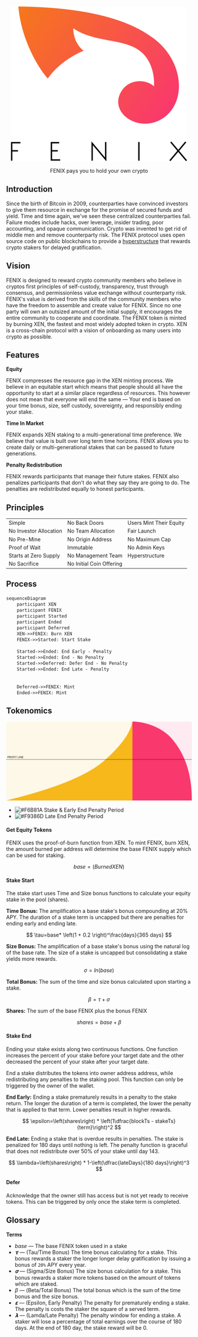 <p align="center">
<picture>
  <source media="(prefers-color-scheme: dark)" srcset="./img/fenix-dark.svg">
  <img alt="fenix" src="./img/fenix-light.svg">
</picture>
</p>

<p align="center">
FENIX pays you to hold your own crypto
</p>

## Introduction

Since the birth of Bitcoin in 2009, counterparties have convinced investors to give them resource in exchange for the promise of secured funds and yield. Time and time again, we've seen these centralized counterparties fail. Failure modes include hacks, over leverage, insider trading, poor accounting, and opaque communication. Crypto was invented to get rid of middle men and remove counterparty risk. The FENIX protocol uses open source code on public blockchains to provide a [hyperstructure](https://jacob.energy/hyperstructures.html) that rewards crypto stakers for delayed gratification.

## Vision

FENIX is designed to reward crypto community members who believe in cryptos first principles of self-custody, transparency, trust through consensus, and permissionless value exchange without counterparty risk. FENIX's value is derived from the skills of the community members who have the freedom to assemble and create value for FENIX. Since no one party will own an outsized amount of the initial supply, it encourages the entire community to cooperate and coordinate. The FENIX token is minted by burning XEN, the fastest and most widely adopted token in crypto. XEN is a cross-chain protocol with a vision of onboarding as many users into crypto as possible.

## Features

**Equity**

FENIX compresses the resource gap in the XEN minting process. We believe in an equitable start which means that people should all have the opportunity to start at a similar place regardless of resources. This however does not mean that everyone will end the same — Your end is based on your time bonus, size, self custody, sovereignty, and responsibly ending your stake.

**Time In Market**

FENIX expands XEN staking to a multi-generational time preference. We believe that value is built over long term time horizons. FENIX allows you to create daily or multi-generational stakes that can be passed to future generations.

**Penalty Redistribution**

FENIX rewards participants that manage their future stakes. FENIX also penalizes participants that don't do what they say they are going to do. The penalties are redistributed equally to honest participants.

## Principles

<table>
<tr>
<td>Simple</td>
<td>No Back Doors</td>
<td>Users Mint Their Equity</td>
</tr>
<tr>
<td>No Investor Allocation</td>
<td>No Team Allocation</td>
<td>Fair Launch</td>
</tr>
<tr>
<td>No Pre-Mine</td>
<td>No Origin Address</td>
<td>No Maximum Cap</td>
</tr>
<tr>
<td>Proof of Wait</td>
<td>Immutable</td>
<td>No Admin Keys</td>
</tr>
<tr>
<td>Starts at Zero Supply</td>
<td>No Management Team</td>
<td>Hyperstructure</td>
</tr>
<tr>
<td>No Sacrifice</td>
<td>No Initial Coin Offering</td>
<td></td>
</tr>
</table>

## Process

```mermaid
sequenceDiagram
    participant XEN
    participant FENIX
    participant Started
    participant Ended
    participant Deferred
    XEN->>FENIX: Burn XEN
    FENIX->>Started: Start Stake

    Started->>Ended: End Early - Penalty
    Started->>Ended: End - No Penalty
    Started->>Deferred: Defer End - No Penalty
    Started->>Ended: End Late - Penalty


    Deferred->>FENIX: Mint
    Ended->>FENIX: Mint
```

## Tokenomics

<p align="center">
<picture>
  <source media="(prefers-color-scheme: dark)" srcset="./img/stake-dark.svg">
  <img alt="fenix" src="./img/stake-light.svg">
</picture>
</p>

- ![#F6B81A](https://via.placeholder.com/15/F6B81A/F6B81A.png) Stake & Early End Penalty Period
- ![#F9386D](https://via.placeholder.com/15/F9386D/F9386D.png) Late End Penalty Period

#### Get Equity Tokens

FENIX uses the proof-of-burn function from XEN. To mint FENIX, burn XEN, the amount burned per address will determine the base FENIX supply which can be used for staking.

$$
base=\left(BurnedXEN\right)
$$

#### Stake Start

The stake start uses Time and Size bonus functions to calculate your equity stake in the pool (shares).

**Time Bonus:** The amplification a base stake's bonus compounding at 20% APY. The duration of a stake term is uncapped but there are penalties for ending early and ending late.

$$
\tau=base* \left(1 + 0.2 \right)^\frac{days}{365 days}
$$

**Size Bonus:** The amplification of a base stake's bonus using the natural log of the base rate. The size of a stake is uncapped but consolidating a stake yields more rewards.

$$
\sigma=ln(base)
$$

**Total Bonus:** The sum of the time and size bonus calculated upon starting a stake.

$$
\beta = \tau + \sigma
$$

**Shares:** The sum of the base FENIX plus the bonus FENIX

$$
shares = base + \beta
$$

#### Stake End

Ending your stake exists along two continuous functions. One function increases the percent of your stake before your target date and the other decreased the percent of your stake after your target date.

End a stake distributes the tokens into owner address address, while redistributing any penalties to the staking pool. This function can only be triggered by the owner of the wallet.

**End Early:** Ending a stake prematurely results in a penalty to the stake return. The longer the duration of a term is completed, the lower the penalty that is applied to that term. Lower penalties result in higher rewards.

$$
\epsilon=\left(shares\right) * \left(1\dfrac{blockTs - stakeTs}{term}\right)^2
$$

**End Late:** Ending a stake that is overdue results in penalties. The stake is penalized for 180 days until nothing is left. The penalty function is graceful that does not redistribute over 50% of your stake until day 143.

$$
\lambda=\left(shares\right) * 1-\left(\dfrac{lateDays}{180 days}\right)^3
$$

#### Defer

Acknowledge that the owner still has access but is not yet ready to receive tokens. This can be triggered by only once the stake term is completed.

## Glossary

**Terms**

- _base_ — The base FENIX token used in a stake
- _𝞃_ — (Tau/Time Bonus) The time bonus calculating for a stake. This bonus rewards a staker the longer longer delay gratification by issuing a bonus of `20%` APY every year.
- _𝛔_ — (Sigma/Size Bonus) The size bonus calculation for a stake. This bonus rewards a staker more tokens based on the amount of tokens which are staked.
- _β_ — (Beta/Total Bonus) The total bonus which is the sum of the time bonus and the size bonus.
- _𝝴_ — (Epsilon, Early Penalty) The penalty for prematurely ending a stake. The penalty is costs the staker the square of a served term.
- **_𝝺_** — (Lamda/Late Penalty) The penalty window for ending a stake. A staker will lose a percentage of total earnings over the course of 180 days. At the end of 180 day, the stake reward will be 0.
